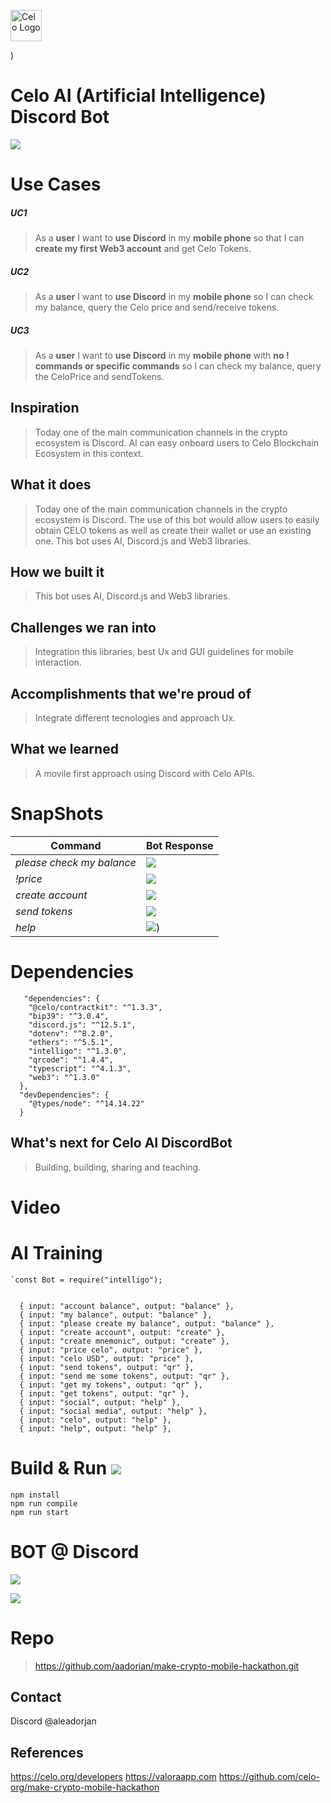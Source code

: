 
<p align="left">
<a href="https://docs.celo.org/" target="_blank">
<img src="https://i.imgur.com/NLrP79B.png" width="50" alt="Celo Logo">
</a>
</p>
)


# Celo AI (Artificial Intelligence) Discord Bot
![](https://i.imgur.com/vQrAXOC.png)






# Use Cases 
##### UC1
> As a **user** I want to **use Discord** in my **mobile phone** so that I can **create my first Web3 account** and get  Celo Tokens.

##### UC2
> As a **user** I want to **use Discord** in my **mobile phone** so I can check my balance, query the Celo price and send/receive tokens. 
 
 ##### UC3
> As a **user** I want to **use Discord** in my **mobile phone** with **no ! commands or specific commands** so I can check my balance, query the CeloPrice and sendTokens.
> 
## Inspiration

>Today one of the main communication channels in the crypto ecosystem is Discord. AI can easy onboard users to Celo Blockchain Ecosystem in this context.


## What it does

>Today one of the main communication channels in the crypto ecosystem is Discord. The use of this bot would allow users to easily obtain CELO tokens as well as create their wallet or use an existing one. This bot uses AI, Discord.js and Web3 libraries.

## How we built it

>This bot uses AI, Discord.js and Web3 libraries.

## Challenges we ran into

>Integration this libraries, best Ux and GUI guidelines for mobile interaction.
## Accomplishments that we're proud of

>Integrate different tecnologies and  approach Ux.

## What we learned

>A movile first approach using Discord with Celo APIs. 

# SnapShots



| Command    | Bot Response 
| -------- | -------- | 
| *please check my balance*     | ![](https://i.imgur.com/JBdzD8X.png)| 
| *!price*     | ![](https://i.imgur.com/HP7GqJL.png)| 
| *create account*     | ![](https://i.imgur.com/aarUD9E.png)| 
| *send tokens*     | ![](https://i.imgur.com/FSToWTL.png)| 
| *help*     | ![](https://i.imgur.com/aKCFIjp.png))| 


# Dependencies


```json=
   "dependencies": {
    "@celo/contractkit": "^1.3.3",
    "bip39": "^3.0.4",
    "discord.js": "^12.5.1",
    "dotenv": "^8.2.0",
    "ethers": "^5.5.1",
    "intelligo": "^1.3.0",
    "qrcode": "^1.4.4",
    "typescript": "^4.1.3",
    "web3": "^1.3.0"
  },
  "devDependencies": {
    "@types/node": "^14.14.22"
  }

```

## What's next for Celo AI DiscordBot

>Building, building, sharing and teaching.



# Video 


# AI Training 

```javascript=
`const Bot = require("intelligo");


```
```tiddlywiki=
  { input: "account balance", output: "balance" },
  { input: "my balance", output: "balance" },
  { input: "please create my balance", output: "balance" },
  { input: "create account", output: "create" },
  { input: "create mnemonic", output: "create" },
  { input: "price celo", output: "price" },
  { input: "celo USD", output: "price" },
  { input: "send tokens", output: "qr" },
  { input: "send me some tokens", output: "qr" },
  { input: "get my tokens", output: "qr" },
  { input: "get tokens", output: "qr" },
  { input: "social", output: "help" },
  { input: "social media", output: "help" },
  { input: "celo", output: "help" },
  { input: "help", output: "help" },
```










# Build & Run ![](https://i.imgur.com/rgIBNX3.png)

```
npm install
npm run compile
npm run start
```

# BOT @ Discord
 ![](https://i.imgur.com/zv6Yxrt.png)



![](https://i.imgur.com/vQrAXOC.png)



# Repo

>https://github.com/aadorian/make-crypto-mobile-hackathon.git

## Contact

Discord @aleadorjan


>

## References

https://celo.org/developers
https://valoraapp.com
https://github.com/celo-org/make-crypto-mobile-hackathon

